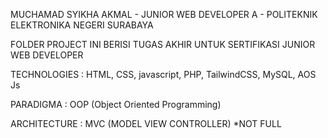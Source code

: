 MUCHAMAD SYIKHA AKMAL - JUNIOR WEB DEVELOPER A - POLITEKNIK ELEKTRONIKA NEGERI SURABAYA

FOLDER PROJECT INI BERISI TUGAS AKHIR UNTUK SERTIFIKASI JUNIOR WEB DEVELOPER

TECHNOLOGIES : HTML, CSS, javascript, PHP, TailwindCSS, MySQL, AOS Js

PARADIGMA : OOP (Object Oriented Programming)

ARCHITECTURE : MVC (MODEL VIEW CONTROLLER) *NOT FULL